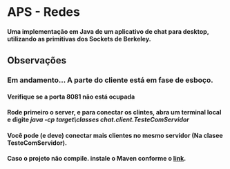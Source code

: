 # APS - Redes

#### Uma implementação em Java de um aplicativo de chat para desktop, utilizando as primitivas dos Sockets de Berkeley.

##  Observações
### Em andamento... A parte do cliente está em fase de esboço.
#### Verifique se a porta 8081 não está ocupada
#### Rode primeiro o server, e para conectar os clintes, abra um terminal local e digite *java -cp target\classes chat.client.TesteComServidor*
#### Você pode (e deve) conectar mais clientes no mesmo servidor (Na clasee TesteComServidor).
#### Caso o projeto não compile. instale o Maven conforme o [link](https://www.youtube.com/watch?v=Wejymb4AmzA).
